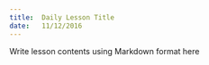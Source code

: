 ```yaml
---
title:  Daily Lesson Title
date:   11/12/2016
---
```


Write lesson contents using Markdown format here